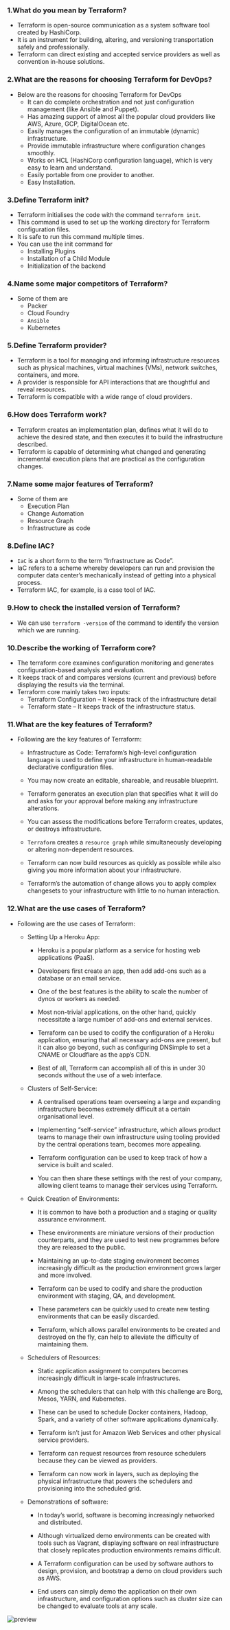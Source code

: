 ### 1.What do you mean by Terraform?

* Terraform is open-source communication as a system software tool created by HashiCorp. 
* It is an instrument for building, altering, and versioning transportation safely and professionally. 
* Terraform can direct existing and accepted service providers as well as convention in-house solutions.

### 2.What are the reasons for choosing Terraform for DevOps?

* Below are the reasons for choosing Terraform for DevOps
    * It can do complete orchestration and not just configuration management  (like Ansible and Puppet).
    * Has amazing support of almost all the popular cloud providers like AWS, Azure, GCP, DigitalOcean etc.
    * Easily manages the configuration of an immutable (dynamic) infrastructure.
    * Provide immutable infrastructure where configuration changes smoothly.
    * Works on HCL (HashiCorp configuration language), which is very easy to learn and understand.
    * Easily portable from one provider to another.
    * Easy Installation.


### 3.Define Terraform init?

* Terraform initialises the code with the command `terraform init`. 
* This command is used to set up the working directory for Terraform configuration files. 
* It is safe to run this command multiple times.
* You can use the init command for
    * Installing Plugins
    * Installation of a Child Module
    * Initialization of the backend


### 4.Name some major competitors of Terraform?

* Some of them are
    * Packer
    * Cloud Foundry
    * `Ansible`
    * Kubernetes


### 5.Define Terraform provider?

* Terraform is a tool for managing and informing infrastructure resources such as physical machines, virtual machines (VMs), network switches, containers, and more. 
* A provider is responsible for API interactions that are thoughtful and reveal resources. 
* Terraform is compatible with a wide range of cloud providers.


### 6.How does Terraform work?

* Terraform creates an implementation plan, defines what it will do to achieve the desired state, and then executes it to build the infrastructure described. 
* Terraform is capable of determining what changed and generating incremental execution plans that are practical as the configuration changes.


### 7.Name some major features of Terraform?

* Some of them are
    * Execution Plan
    * Change Automation
    * Resource Graph
    * Infrastructure as code


### 8.Define IAC?

* `IaC` is a short form to the term “Infrastructure as Code”. 
* IaC refers to a scheme whereby developers can run and provision the computer data center’s mechanically instead of getting into a physical process. 
* Terraform IAC, for example, is a case tool of IAC.


### 9.How to check the installed version of Terraform?

* We can use `terraform -version` of the command to identify the version which we are running.


### 10.Describe the working of Terraform core?

* The terraform core examines configuration monitoring and generates configuration-based analysis and evaluation. 
* It keeps track of and compares versions (current and previous) before displaying the results via the terminal.
* Terraform core mainly takes two inputs:
    * Terraform Configuration – It keeps track of the infrastructure detail
    * Terraform state – It keeps track of the infrastructure status.

### 11.What are the key features of Terraform?

* Following are the key features of Terraform:
    * Infrastructure as Code: Terraform’s high-level configuration language is used to define your infrastructure in human-readable declarative configuration files.
    * You may now create an editable, shareable, and reusable blueprint.
    
    * Terraform generates an execution plan that specifies what it will do and asks for your approval before making any infrastructure alterations. 
    * You can assess the modifications before Terraform creates, updates, or destroys infrastructure.
    
    * `Terraform` creates a `resource graph` while simultaneously developing or altering non-dependent resources. 
    * Terraform can now build resources as quickly as possible while also giving you more information about your infrastructure.
    
    * Terraform’s the automation of change allows you to apply complex changesets to your infrastructure with little to no human interaction.


### 12.What are the use cases of Terraform?

* Following are the use cases of Terraform:
    * Setting Up a Heroku App:
        * Heroku is a popular platform as a service for hosting web applications (PaaS). 
        * Developers first create an app, then add add-ons such as a database or an email service. 
        * One of the best features is the ability to scale the number of dynos or workers as needed. 
        * Most non-trivial applications, on the other hand, quickly necessitate a large number of add-ons and external services.
        
        * Terraform can be used to codify the configuration of a Heroku application, ensuring that all necessary add-ons are present, but it can also go beyond, such as configuring DNSimple to set a CNAME or Cloudflare as the app’s CDN. 
        * Best of all, Terraform can accomplish all of this in under 30 seconds without the use of a web interface.
    
    * Clusters of Self-Service: 
        * A centralised operations team overseeing a large and expanding infrastructure becomes extremely difficult at a certain organisational level. 
        * Implementing “self-service” infrastructure, which allows product teams to manage their own infrastructure using tooling provided by the central operations team, becomes more appealing.
        
        * Terraform configuration can be used to keep track of how a service is built and scaled. 
        * You can then share these settings with the rest of your company, allowing client teams to manage their services using Terraform.
    
    * Quick Creation of Environments: 
        * It is common to have both a production and a staging or quality assurance environment. 
        * These environments are miniature versions of their production counterparts, and they are used to test new programmes before they are released to the public. 
        * Maintaining an up-to-date staging environment becomes increasingly difficult as the production environment grows larger and more involved.
        
        * Terraform can be used to codify and share the production environment with staging, QA, and development. 
        * These parameters can be quickly used to create new testing environments that can be easily discarded. 
        * Terraform, which allows parallel environments to be created and destroyed on the fly, can help to alleviate the difficulty of maintaining them.
    
    * Schedulers of Resources:
        * Static application assignment to computers becomes increasingly difficult in large-scale infrastructures. 
        * Among the schedulers that can help with this challenge are Borg, Mesos, YARN, and Kubernetes. 
        * These can be used to schedule Docker containers, Hadoop, Spark, and a variety of other software applications dynamically.
        
        * Terraform isn’t just for Amazon Web Services and other physical service providers. 
        * Terraform can request resources from resource schedulers because they can be viewed as providers. 
        * Terraform can now work in layers, such as deploying the physical infrastructure that powers the schedulers and provisioning into the scheduled grid.
    
    * Demonstrations of software:
        * In today’s world, software is becoming increasingly networked and distributed. 
        * Although virtualized demo environments can be created with tools such as Vagrant, displaying software on real infrastructure that closely replicates production environments remains difficult.
        
        * A Terraform configuration can be used by software authors to design, provision, and bootstrap a demo on cloud providers such as AWS. 
        * End users can simply demo the application on their own infrastructure, and configuration options such as cluster size can be changed to evaluate tools at any scale.


![preview](Images/Thank%20you%20.png)